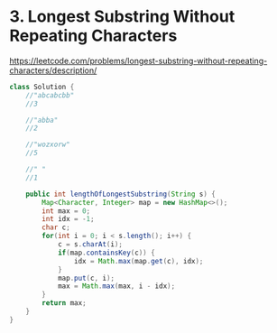 # 3. Longest Substring Without Repeating Characters

https://leetcode.com/problems/longest-substring-without-repeating-characters/description/

```java
class Solution {
    //"abcabcbb"
    //3

    //"abba"
    //2

    //"wozxorw"
    //5

    //" "
    //1

    public int lengthOfLongestSubstring(String s) {
        Map<Character, Integer> map = new HashMap<>();
        int max = 0;
        int idx = -1;
        char c;
        for(int i = 0; i < s.length(); i++) {
            c = s.charAt(i);
            if(map.containsKey(c)) {
                idx = Math.max(map.get(c), idx);
            }
            map.put(c, i);
            max = Math.max(max, i - idx);
        }
        return max;
    }
}
```
